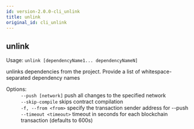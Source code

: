 ```yaml
---
id: version-2.0.0-cli_unlink
title: unlink
original_id: cli_unlink
---
```


<div class="cli-command"><h2 class="cli-title">unlink</h2><p class="cli-usage">Usage: <code>unlink [dependencyName1... dependencyNameN]</code></p><p>unlinks dependencies from the project. Provide a list of whitespace-separated dependency names<br/></p><dl><dt><span>Options:</span></dt><dd><div><code>--push [network]</code> push all changes to the specified network</div><div><code>--skip-compile</code> skips contract compilation</div><div><code>-f, --from &lt;from&gt;</code> specify the transaction sender address for --push</div><div><code>--timeout &lt;timeout&gt;</code> timeout in seconds for each blockchain transaction (defaults to 600s)</div></dd></dl></div>
